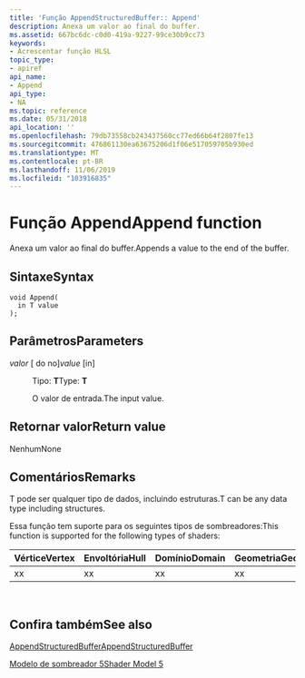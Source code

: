 ```yaml
---
title: 'Função AppendStructuredBuffer:: Append'
description: Anexa um valor ao final do buffer.
ms.assetid: 667bc6dc-c0d0-419a-9227-99ce30b9cc73
keywords:
- Acrescentar função HLSL
topic_type:
- apiref
api_name:
- Append
api_type:
- NA
ms.topic: reference
ms.date: 05/31/2018
api_location: ''
ms.openlocfilehash: 79db73558cb243437560cc77ed66b64f2807fe13
ms.sourcegitcommit: 476861130ea63675206d1f06e517059705b930ed
ms.translationtype: MT
ms.contentlocale: pt-BR
ms.lasthandoff: 11/06/2019
ms.locfileid: "103916835"
---
```

# <a name="append-function"></a><span data-ttu-id="3d775-104">Função Append</span><span class="sxs-lookup"><span data-stu-id="3d775-104">Append function</span></span>

<span data-ttu-id="3d775-105">Anexa um valor ao final do buffer.</span><span class="sxs-lookup"><span data-stu-id="3d775-105">Appends a value to the end of the buffer.</span></span>

## <a name="syntax"></a><span data-ttu-id="3d775-106">Sintaxe</span><span class="sxs-lookup"><span data-stu-id="3d775-106">Syntax</span></span>

``` syntax
void Append(
  in T value
);
```

## <a name="parameters"></a><span data-ttu-id="3d775-107">Parâmetros</span><span class="sxs-lookup"><span data-stu-id="3d775-107">Parameters</span></span>

<dl> <dt>

<span data-ttu-id="3d775-108">*valor* \[ do no\]</span><span class="sxs-lookup"><span data-stu-id="3d775-108">*value* \[in\]</span></span>
</dt> <dd>

<span data-ttu-id="3d775-109">Tipo: **T**</span><span class="sxs-lookup"><span data-stu-id="3d775-109">Type: **T**</span></span>

<span data-ttu-id="3d775-110">O valor de entrada.</span><span class="sxs-lookup"><span data-stu-id="3d775-110">The input value.</span></span>

</dd> </dl>

## <a name="return-value"></a><span data-ttu-id="3d775-111">Retornar valor</span><span class="sxs-lookup"><span data-stu-id="3d775-111">Return value</span></span>

<span data-ttu-id="3d775-112">Nenhum</span><span class="sxs-lookup"><span data-stu-id="3d775-112">None</span></span>

## <a name="remarks"></a><span data-ttu-id="3d775-113">Comentários</span><span class="sxs-lookup"><span data-stu-id="3d775-113">Remarks</span></span>

<span data-ttu-id="3d775-114">T pode ser qualquer tipo de dados, incluindo estruturas.</span><span class="sxs-lookup"><span data-stu-id="3d775-114">T can be any data type including structures.</span></span>

<span data-ttu-id="3d775-115">Essa função tem suporte para os seguintes tipos de sombreadores:</span><span class="sxs-lookup"><span data-stu-id="3d775-115">This function is supported for the following types of shaders:</span></span>



| <span data-ttu-id="3d775-116">Vértice</span><span class="sxs-lookup"><span data-stu-id="3d775-116">Vertex</span></span> | <span data-ttu-id="3d775-117">Envoltória</span><span class="sxs-lookup"><span data-stu-id="3d775-117">Hull</span></span> | <span data-ttu-id="3d775-118">Domínio</span><span class="sxs-lookup"><span data-stu-id="3d775-118">Domain</span></span> | <span data-ttu-id="3d775-119">Geometria</span><span class="sxs-lookup"><span data-stu-id="3d775-119">Geometry</span></span> | <span data-ttu-id="3d775-120">16x16</span><span class="sxs-lookup"><span data-stu-id="3d775-120">Pixel</span></span> | <span data-ttu-id="3d775-121">Computação</span><span class="sxs-lookup"><span data-stu-id="3d775-121">Compute</span></span> |
|--------|------|--------|----------|-------|---------|
| <span data-ttu-id="3d775-122">x</span><span class="sxs-lookup"><span data-stu-id="3d775-122">x</span></span>      | <span data-ttu-id="3d775-123">x</span><span class="sxs-lookup"><span data-stu-id="3d775-123">x</span></span>    | <span data-ttu-id="3d775-124">x</span><span class="sxs-lookup"><span data-stu-id="3d775-124">x</span></span>      | <span data-ttu-id="3d775-125">x</span><span class="sxs-lookup"><span data-stu-id="3d775-125">x</span></span>        | <span data-ttu-id="3d775-126">x</span><span class="sxs-lookup"><span data-stu-id="3d775-126">x</span></span>     | <span data-ttu-id="3d775-127">x</span><span class="sxs-lookup"><span data-stu-id="3d775-127">x</span></span>       |



 

## <a name="see-also"></a><span data-ttu-id="3d775-128">Confira também</span><span class="sxs-lookup"><span data-stu-id="3d775-128">See also</span></span>

<dl> <dt>

[<span data-ttu-id="3d775-129">AppendStructuredBuffer</span><span class="sxs-lookup"><span data-stu-id="3d775-129">AppendStructuredBuffer</span></span>](sm5-object-appendstructuredbuffer.md)
</dt> <dt>

[<span data-ttu-id="3d775-130">Modelo de sombreador 5</span><span class="sxs-lookup"><span data-stu-id="3d775-130">Shader Model 5</span></span>](d3d11-graphics-reference-sm5.md)
</dt> </dl>

 

 





